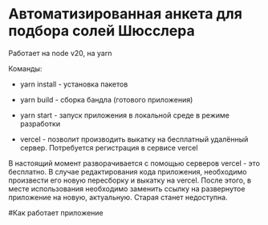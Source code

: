 # Автоматизированная анкета для подбора солей Шюсслера
Работает на node v20, на yarn

Команды:
- yarn install - установка пакетов
- yarn build - сборка бандла (готового приложения)
- yarn start - запуск приложения в локальной среде в режиме разработки

- vercel - позволит производить выкатку на бесплатный удалённый сервер. Потребуется регистрация в сервисе vercel

В настоящий момент разворачивается с помощью серверов vercel - это бесплатно. В случае редактирования кода приложения, необходимо произвести его новую пересборку и выкатку на vercel. После этого, в месте использования необходимо заменить ссылку на развернутое приложение на новую, актуальную. Старая станет недоступна.

#Как работает приложение
